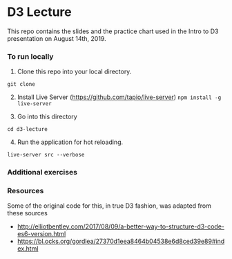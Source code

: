 # D3 Lecture

This repo contains the slides and the practice chart used in the Intro to D3 presentation on August 14th, 2019. 

### To run locally

1. Clone this repo into your local directory.

`git clone `

2. Install Live Server (https://github.com/tapio/live-server)
`npm install -g live-server`

3. Go into this directory

`cd d3-lecture`

4. Run the application for hot reloading.

`live-server src --verbose`

### Additional exercises


### Resources
Some of the original code for this, in true D3 fashion, was adapted from these sources
* http://elliotbentley.com/2017/08/09/a-better-way-to-structure-d3-code-es6-version.html
* https://bl.ocks.org/gordlea/27370d1eea8464b04538e6d8ced39e89#index.html 